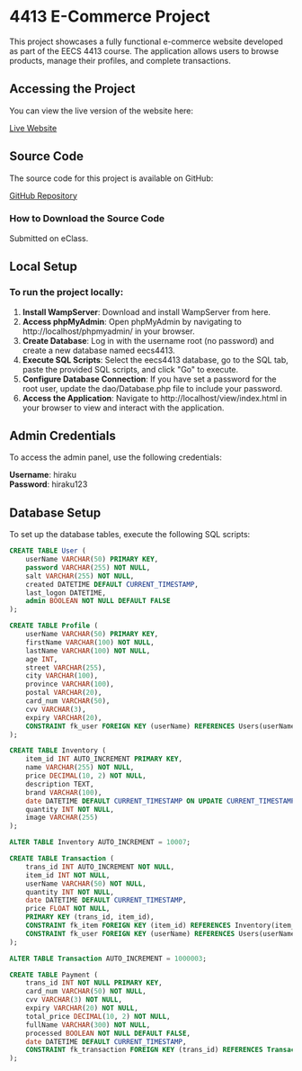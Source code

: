 # 4413 E-Commerce Project

This project showcases a fully functional e-commerce website developed as part of the EECS 4413 course. The application allows users to browse products, manage their profiles, and complete transactions.

## Accessing the Project

You can view the live version of the website here:

[Live Website](http://akeem.rf.gd/view/index.html)

## Source Code

The source code for this project is available on GitHub:

[GitHub Repository](https://github.com/Akbram98/4413-Ecommerce-Project)

### How to Download the Source Code

Submitted on eClass.

## Local Setup
### To run the project locally:

1. **Install WampServer**: Download and install WampServer from here.  
2. **Access phpMyAdmin**:  Open phpMyAdmin by navigating to http://localhost/phpmyadmin/ in your browser.  
3. **Create Database**: Log in with the username root (no password) and create a new database named eecs4413.  
4. **Execute SQL Scripts**: Select the eecs4413 database, go to the SQL tab, paste the provided SQL scripts, and click "Go" to execute.  
5. **Configure Database Connection**: If you have set a password for the root user, update the dao/Database.php file to include your password.  
6. **Access the Application**: Navigate to http://localhost/view/index.html in your browser to view and interact with the application.  

## Admin Credentials
To access the admin panel, use the following credentials:

**Username**: hiraku  
**Password**: hiraku123  

## Database Setup

To set up the database tables, execute the following SQL scripts:

```sql
CREATE TABLE User (
    userName VARCHAR(50) PRIMARY KEY,
    password VARCHAR(255) NOT NULL,
    salt VARCHAR(255) NOT NULL,
    created DATETIME DEFAULT CURRENT_TIMESTAMP,
    last_logon DATETIME,
    admin BOOLEAN NOT NULL DEFAULT FALSE
);

CREATE TABLE Profile (
    userName VARCHAR(50) PRIMARY KEY,
    firstName VARCHAR(100) NOT NULL,
    lastName VARCHAR(100) NOT NULL,
    age INT,
    street VARCHAR(255),
    city VARCHAR(100),
    province VARCHAR(100),
    postal VARCHAR(20),
    card_num VARCHAR(50),
    cvv VARCHAR(3),
    expiry VARCHAR(20),
    CONSTRAINT fk_user FOREIGN KEY (userName) REFERENCES Users(userName)
);

CREATE TABLE Inventory (
    item_id INT AUTO_INCREMENT PRIMARY KEY,
    name VARCHAR(255) NOT NULL,
    price DECIMAL(10, 2) NOT NULL,
    description TEXT,
    brand VARCHAR(100),
    date DATETIME DEFAULT CURRENT_TIMESTAMP ON UPDATE CURRENT_TIMESTAMP,
    quantity INT NOT NULL,
    image VARCHAR(255)
);

ALTER TABLE Inventory AUTO_INCREMENT = 10007;

CREATE TABLE Transaction (
    trans_id INT AUTO_INCREMENT NOT NULL,
    item_id INT NOT NULL,
    userName VARCHAR(50) NOT NULL,
    quantity INT NOT NULL,
    date DATETIME DEFAULT CURRENT_TIMESTAMP,
    price FLOAT NOT NULL,
    PRIMARY KEY (trans_id, item_id),
    CONSTRAINT fk_item FOREIGN KEY (item_id) REFERENCES Inventory(item_id),
    CONSTRAINT fk_user FOREIGN KEY (userName) REFERENCES Users(userName)
);

ALTER TABLE Transaction AUTO_INCREMENT = 1000003;

CREATE TABLE Payment (
    trans_id INT NOT NULL PRIMARY KEY,
    card_num VARCHAR(50) NOT NULL,
    cvv VARCHAR(3) NOT NULL,
    expiry VARCHAR(20) NOT NULL,
    total_price DECIMAL(10, 2) NOT NULL,
    fullName VARCHAR(300) NOT NULL,
    processed BOOLEAN NOT NULL DEFAULT FALSE,
    date DATETIME DEFAULT CURRENT_TIMESTAMP,
    CONSTRAINT fk_transaction FOREIGN KEY (trans_id) REFERENCES Transaction(trans_id)
);
